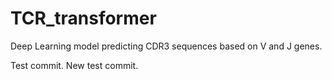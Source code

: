 # TCR_transformer
Deep Learning model predicting CDR3 sequences based on V and J genes.

Test commit. New test commit.
